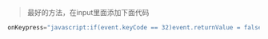 > 最好的方法，在input里面添加下面代码

```js
onKeypress="javascript:if(event.keyCode == 32)event.returnValue = false;"
```

